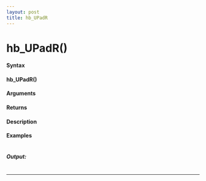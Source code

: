 ```yaml
---
layout: post
title: hb_UPadR
---
```


# hb_UPadR()


#### Syntax

#### hb_UPadR()

#### Arguments

#### Returns

#### Description

#### Examples

```

```

##### Output:

```

```

---